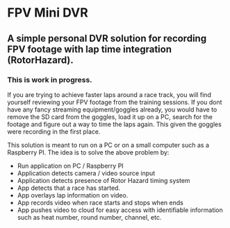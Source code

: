 # FPV Mini DVR
## A simple personal DVR solution for recording FPV footage with lap time integration (RotorHazard).
### This is work in progress.
If you are trying to achieve faster laps around a race track, you will find yourself reviewing your FPV footage from the training sessions. If you dont have any fancy streaming equipment/goggles already, you would have to remove the SD card from the goggles, load it up on a PC, search for the footage and figure out a way to time the laps again. This given the goggles were recording in the first place. 

This solution is meant to run on a PC or on a small computer such as a Raspberry PI.
The idea is to solve the above problem by:
* Run application on PC / Raspberry PI
* Application detects camera / video source input
* Application detects presence of Rotor Hazard timing system
* App detects that a race has started.
* App overlays lap information on video.
* App records video when race starts and stops when ends
* App pushes video to cloud for easy access with identifiable information such as heat number, round number, channel, etc. 
